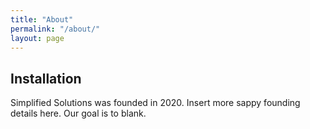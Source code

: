 ```yaml
---
title: "About"
permalink: "/about/"
layout: page
---
```


## Installation

Simplified Solutions was founded in 2020. Insert more sappy founding details here. Our goal is to blank. 
